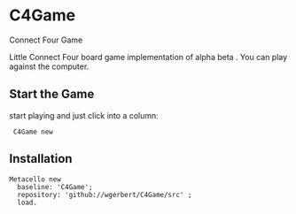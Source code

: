 # C4Game
Connect Four Game

Little Connect Four board game implementation of alpha beta .
You can play against the computer.

## Start the Game
start playing and just click into a column:

``` C4Game new```

## Installation
```
Metacello new
  baseline: 'C4Game';
  repository: 'github://wgerbert/C4Game/src' ;
  load.
```
